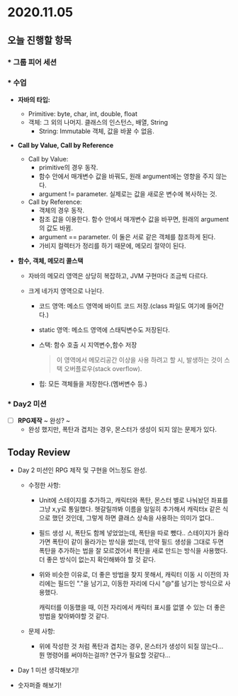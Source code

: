 # 2020.11.05

## 오늘 진행할 항목

### * 그룹 피어 세션

### * 수업

* **자바의 타입:**

  * Primitive: byte, char, int, double, float
  * 객체: 그 외의 나머지. 클래스의 인스턴스, 배열, String
    * String: Immutable 객체, 값을 바꿀 수 없음.

* **Call by Value, Call by Reference**

  * Call by Value:
    * primitive의 경우 동작.
    * 함수 안에서 매개변수 값을 바꿔도, 원래 argument에는 영향을 주지 않는다.
    * argument != parameter. 실제로는 값을 새로운 변수에 복사하는 것.
  * Call by Reference:
    * 객체의 경우 동작.
    * 참조 값을 이용한다. 함수 안에서 매개변수 값을 바꾸면, 원래의 argument의 값도 바뀜.
    * argument == parameter. 이 둘은 서로 같은 객체를 참조하게 된다.
    * 가비지 컬렉터가 정리를 하기 때문에, 메모리 절약이 된다.

* **함수, 객체, 메모리 콜스택**

  * 자바의 메모리 영역은 상당히 복잡하고, JVM 구현마다 조금씩 다르다.

  * 크게 네가지 영역으로 나뉜다.

    * 코드 영역:
      메소드 영역에 바이트 코드 저장.(class 파일도 여기에 들어간다.)

    * static 영역:
      메소드 영역에 스태틱변수도 저장된다.

    * 스택:
      함수 호출 시 지역변수,함수 저장

      > 이 영역에서 메모리공간 이상을 사용 하려고 할 시, 발생하는 것이 스택 오버플로우(stack overflow).

    * 힙:
      모든 객체들을 저장한다.(멤버변수 등.)

### * Day2 미션

- [ ] **RPG제작** ~ 완성? ~
  - 완성 했지만, 폭탄과 겹치는 경우, 몬스터가 생성이 되지 않는 문제가 있다.



## Today Review

* Day 2 미션인 RPG 제작 및 구현을 어느정도 완성.

  * 수정한 사항:

    * Unit에 스테이지를 추가하고, 캐릭터와 폭탄, 몬스터 별로 나눠놨던 좌표를 그냥 x,y로 통일했다.
      헷갈릴까봐 이름을 일일히 추가해서 캐릭터x 같은 식으로 했던 것인데, 그렇게 하면 클래스 상속을 사용하는 의미가 없다..

    * 필드 생성 시, 폭탄도 함께 넣었었는데, 폭탄을 따로 뺐다..
      스테이지가 올라가면 폭탄이 같이 올라가는 방식을 썼는데, 만약 필드 생성을 그대로 두면 폭탄을 추가하는 법을 잘 모르겠어서 폭탄을 새로 만드는 방식을 사용했다.
      더 좋은 방식이 없는지 확인해봐야 할 것 같다.

    * 위와 비슷한 이유로, 더 좋은 방법을 찾지 못해서, 캐릭터 이동 시 이전의 자리에는 필드인 "."을 남기고, 이동한 자리에 다시 "@"를 남기는 방식으로 사용했다. 

      캐릭터를 이동했을 때, 이전 자리에서 캐릭터 표시를 없앨 수 있는 더 좋은 방법을 찾아봐야할 것 같다.

  * 문제 사항:

    *  위에 작성한 것 처럼 폭탄과 겹치는 경우, 몬스터가 생성이 되질 않는다... 뭔 명령어를 써야하는걸까? 연구가 필요할 것같다...

* Day 1 미션 생각해보기!

* 숫자퍼즐 해보기!

